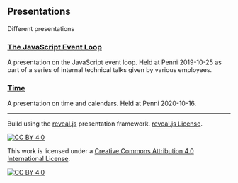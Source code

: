 ## Presentations

Different presentations

### [The JavaScript Event Loop](https://morten-andersen.github.io/presentations/eventloop.html)

A presentation on the JavaScript event loop. Held at Penni 2019-10-25 as part of a series of internal technical talks given by various employees.

### [Time](https://morten-andersen.github.io/presentations/time.html)

A presentation on time and calendars. Held at Penni 2020-10-16.

---

Build using the [reveal.js](https://revealjs.com/) presentation framework. [reveal.js License](./reveal.js-LICENSE).

[![CC BY 4.0][cc-by-shield]][cc-by]

This work is licensed under a [Creative Commons Attribution 4.0 International
License][cc-by].

[![CC BY 4.0][cc-by-image]][cc-by]

[cc-by]: http://creativecommons.org/licenses/by/4.0/
[cc-by-image]: https://i.creativecommons.org/l/by/4.0/88x31.png
[cc-by-shield]: https://img.shields.io/badge/License-CC%20BY%204.0-lightgrey.svg
